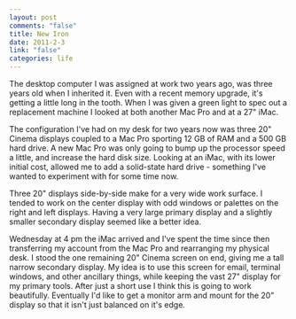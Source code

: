 ```yaml
--- 
layout: post
comments: "false"
title: New Iron
date: 2011-2-3
link: "false"
categories: life
---
```

The desktop computer I was assigned at work two years ago, was three years old when I inherited it. Even with a recent memory upgrade, it's getting a little long in the tooth. When I was given a green light to spec out a replacement machine I looked at both another Mac Pro and at a 27" iMac.

The configuration I've had on my desk for two years now was three 20" Cinema displays coupled to a Mac Pro sporting 12 GB of RAM and a 500 GB hard drive. A new Mac Pro was only going to bump up the processor speed a little, and increase the hard disk size. Looking at an iMac, with its lower initial cost, allowed me to add a solid-state hard drive - something I've wanted to experiment with for some time now.

Three 20" displays side-by-side make for a very wide work surface. I tended to work on the center display with odd windows or palettes on the right and left displays. Having a very large primary display and a slightly smaller secondary display seemed like a better idea.

Wednesday at 4 pm the iMac arrived and I've spent the time since then transferring my account from the Mac Pro and rearranging my physical desk. I stood the one remaining 20" Cinema screen on end, giving me a tall narrow secondary display. My idea is to use this screen for email, terminal windows, and other ancillary things, while keeping the vast 27" display for my primary tools. After just a short use I think this is going to work beautifully. Eventually I'd like to get a monitor arm and mount for the 20" display so that it isn't just balanced on it's edge.
